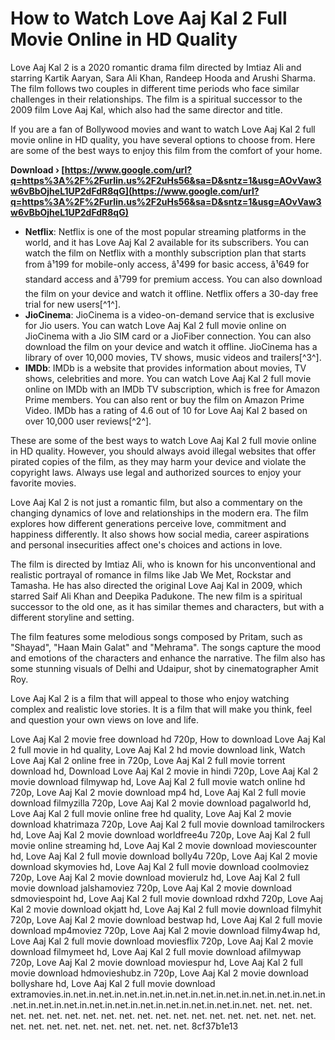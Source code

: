 # How to Watch Love Aaj Kal 2 Full Movie Online in HD Quality
 
Love Aaj Kal 2 is a 2020 romantic drama film directed by Imtiaz Ali and starring Kartik Aaryan, Sara Ali Khan, Randeep Hooda and Arushi Sharma. The film follows two couples in different time periods who face similar challenges in their relationships. The film is a spiritual successor to the 2009 film Love Aaj Kal, which also had the same director and title.
 
If you are a fan of Bollywood movies and want to watch Love Aaj Kal 2 full movie online in HD quality, you have several options to choose from. Here are some of the best ways to enjoy this film from the comfort of your home.
 
**Download › [https://www.google.com/url?q=https%3A%2F%2Furlin.us%2F2uHs56&sa=D&sntz=1&usg=AOvVaw3w6vBbOjheL1UP2dFdR8qG](https://www.google.com/url?q=https%3A%2F%2Furlin.us%2F2uHs56&sa=D&sntz=1&usg=AOvVaw3w6vBbOjheL1UP2dFdR8qG)**


 
- **Netflix**: Netflix is one of the most popular streaming platforms in the world, and it has Love Aaj Kal 2 available for its subscribers. You can watch the film on Netflix with a monthly subscription plan that starts from â¹199 for mobile-only access, â¹499 for basic access, â¹649 for standard access and â¹799 for premium access. You can also download the film on your device and watch it offline. Netflix offers a 30-day free trial for new users[^1^].
- **JioCinema**: JioCinema is a video-on-demand service that is exclusive for Jio users. You can watch Love Aaj Kal 2 full movie online on JioCinema with a Jio SIM card or a JioFiber connection. You can also download the film on your device and watch it offline. JioCinema has a library of over 10,000 movies, TV shows, music videos and trailers[^3^].
- **IMDb**: IMDb is a website that provides information about movies, TV shows, celebrities and more. You can watch Love Aaj Kal 2 full movie online on IMDb with an IMDb TV subscription, which is free for Amazon Prime members. You can also rent or buy the film on Amazon Prime Video. IMDb has a rating of 4.6 out of 10 for Love Aaj Kal 2 based on over 10,000 user reviews[^2^].

These are some of the best ways to watch Love Aaj Kal 2 full movie online in HD quality. However, you should always avoid illegal websites that offer pirated copies of the film, as they may harm your device and violate the copyright laws. Always use legal and authorized sources to enjoy your favorite movies.
  
Love Aaj Kal 2 is not just a romantic film, but also a commentary on the changing dynamics of love and relationships in the modern era. The film explores how different generations perceive love, commitment and happiness differently. It also shows how social media, career aspirations and personal insecurities affect one's choices and actions in love.
 
The film is directed by Imtiaz Ali, who is known for his unconventional and realistic portrayal of romance in films like Jab We Met, Rockstar and Tamasha. He has also directed the original Love Aaj Kal in 2009, which starred Saif Ali Khan and Deepika Padukone. The new film is a spiritual successor to the old one, as it has similar themes and characters, but with a different storyline and setting.
 
The film features some melodious songs composed by Pritam, such as \"Shayad\", \"Haan Main Galat\" and \"Mehrama\". The songs capture the mood and emotions of the characters and enhance the narrative. The film also has some stunning visuals of Delhi and Udaipur, shot by cinematographer Amit Roy.
 
Love Aaj Kal 2 is a film that will appeal to those who enjoy watching complex and realistic love stories. It is a film that will make you think, feel and question your own views on love and life.
 
Love Aaj Kal 2 movie free download hd 720p,  How to download Love Aaj Kal 2 full movie in hd quality,  Love Aaj Kal 2 hd movie download link,  Watch Love Aaj Kal 2 online free in 720p,  Love Aaj Kal 2 full movie torrent download hd,  Download Love Aaj Kal 2 movie in hindi 720p,  Love Aaj Kal 2 movie download filmywap hd,  Love Aaj Kal 2 full movie watch online hd 720p,  Love Aaj Kal 2 movie download mp4 hd,  Love Aaj Kal 2 full movie download filmyzilla 720p,  Love Aaj Kal 2 movie download pagalworld hd,  Love Aaj Kal 2 full movie online free hd quality,  Love Aaj Kal 2 movie download khatrimaza 720p,  Love Aaj Kal 2 full movie download tamilrockers hd,  Love Aaj Kal 2 movie download worldfree4u 720p,  Love Aaj Kal 2 full movie online streaming hd,  Love Aaj Kal 2 movie download moviescounter hd,  Love Aaj Kal 2 full movie download bolly4u 720p,  Love Aaj Kal 2 movie download skymovies hd,  Love Aaj Kal 2 full movie download coolmoviez 720p,  Love Aaj Kal 2 movie download movierulz hd,  Love Aaj Kal 2 full movie download jalshamoviez 720p,  Love Aaj Kal 2 movie download sdmoviespoint hd,  Love Aaj Kal 2 full movie download rdxhd 720p,  Love Aaj Kal 2 movie download okjatt hd,  Love Aaj Kal 2 full movie download filmyhit 720p,  Love Aaj Kal 2 movie download bestwap hd,  Love Aaj Kal 2 full movie download mp4moviez 720p,  Love Aaj Kal 2 movie download filmy4wap hd,  Love Aaj Kal 2 full movie download moviesflix 720p,  Love Aaj Kal 2 movie download filmymeet hd,  Love Aaj Kal 2 full movie download afilmywap 720p,  Love Aaj Kal 2 movie download moviespur hd,  Love Aaj Kal 2 full movie download hdmovieshubz.in 720p,  Love Aaj Kal 2 movie download bollyshare hd,  Love Aaj Kal 2 full movie download extramovies.in.net.in.net.in.net.in.net.in.net.in.net.in.net.in.net.in.net.in.net.in.net.in.net.in.net.in.net.in.net.in.net.in.net.in.net.in.net.in.net. net. net. net. net. net. net. net. net. net. net. net. net. net. net. net. net. net. net. net. net. net. net. net. net. net. net. net. net. net. net.
 8cf37b1e13
 
